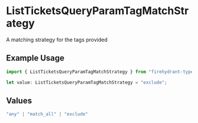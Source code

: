 # ListTicketsQueryParamTagMatchStrategy

A matching strategy for the tags provided

## Example Usage

```typescript
import { ListTicketsQueryParamTagMatchStrategy } from "firehydrant-typescript-sdk/models/operations";

let value: ListTicketsQueryParamTagMatchStrategy = "exclude";
```

## Values

```typescript
"any" | "match_all" | "exclude"
```